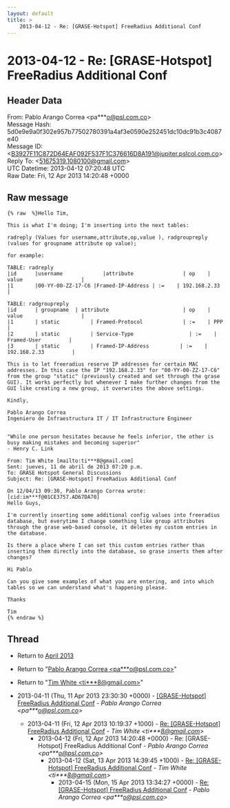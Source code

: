 ```yaml
---
layout: default
title: >
    2013-04-12 - Re: [GRASE-Hotspot] FreeRadius Additional Conf
---
```


# 2013-04-12 - Re: [GRASE-Hotspot] FreeRadius Additional Conf

## Header Data

From: Pablo Arango Correa \<pa***o@psl.com.co\><br>
Message Hash: 5d0e9e9a0f302e957b77502780391a4af3e0590e252451dc10dc91b3c4087e40<br>
Message ID: \<B3927F11C872D64EAF092F537F1C376616D8A191@jupiter.pslcol.com.co\><br>
Reply To: \<51675319.1080100@gmail.com\><br>
UTC Datetime: 2013-04-12 07:20:48 UTC<br>
Raw Date: Fri, 12 Apr 2013 14:20:48 +0000<br>

## Raw message

```
{% raw  %}Hello Tim,

This is what I'm doing; I'm inserting into the next tables:

radreply (Values for username,attribute,op,value ), radgroupreply (values for groupname attribute op value);

for example:

TABLE: radreply
|id      |username             |attribute                | op    | value                   |
|1       |00-YY-00-ZZ-17-C6 |Framed-IP-Address | :=    | 192.168.2.33         |

TABLE: radgroupreply
|id      | groupname  | attribute                        | op    | value                   |
|1       | static          | Framed-Protocol             | :=    | PPP                     |
|2       | static          | Service-Type                  | :=    | Framed-User         |
|3       | static          | Framed-IP-Address          | :=    | 192.168.2.33         |

This is to let freeradius reserve IP addresses for certain MAC addresses. In this case the IP "192.168.2.33" for "00-YY-00-ZZ-17-C6" from the group "static" (previously created and set through the grase GUI). It works perfectly but whenever I make further changes from the GUI like creating a new group, it overwrites the above settings.

Kindly,

Pablo Arango Correa
Ingeniero de Infraestructura IT / IT Infrastructure Engineer


"While one person hesitates because he feels inferior, the other is busy making mistakes and becoming superior"
- Henry C. Link

From: Tim White [mailto:ti***8@gmail.com]
Sent: jueves, 11 de abril de 2013 07:20 p.m.
To: GRASE Hotspot General Discussions
Subject: Re: [GRASE-Hotspot] FreeRadius Additional Conf

On 12/04/13 09:30, Pablo Arango Correa wrote:
[cid:im***f@01CE3757.AD67DA70]
Hello Guys,

I'm currently inserting some additional config values into freeradius database, but everytime I change something like group attributes through the grase web-based console, it deletes my custom entries in the database.

Is there a place where I can set this custom entries rather than inserting them directly into the database, so grase inserts them after changes?

Hi Pablo

Can you give some examples of what you are entering, and into which tables so we can understand what's happening please.

Thanks

Tim
{% endraw %}
```

## Thread

+ Return to [April 2013](/archive/2013/04)

+ Return to "[Pablo Arango Correa <pa***o<span>@</span>psl.com.co>](/authors/pa___o_at_psl_com_co)"
+ Return to "[Tim White <ti***8<span>@</span>gmail.com>](/authors/ti___8_at_gmail_com)"

+ 2013-04-11 (Thu, 11 Apr 2013 23:30:30 +0000) - [[GRASE-Hotspot] FreeRadius Additional Conf](/archive/2013/04/9aa1f95d4b11e4a8f26e5b356ebb1240f1edc13498e562752278bd7f0e0ffceb) - _Pablo Arango Correa \<pa***o@psl.com.co\>_
  + 2013-04-11 (Fri, 12 Apr 2013 10:19:37 +1000) - [Re: [GRASE-Hotspot] FreeRadius Additional Conf](/archive/2013/04/1a8dcca88d567b4d471a3751061ba7806a43ac80061a712fceae8ab55e92d1e7) - _Tim White \<ti***8@gmail.com\>_
    + 2013-04-12 (Fri, 12 Apr 2013 14:20:48 +0000) - Re: [GRASE-Hotspot] FreeRadius Additional Conf - _Pablo Arango Correa \<pa***o@psl.com.co\>_
      + 2013-04-12 (Sat, 13 Apr 2013 14:39:45 +1000) - [Re: [GRASE-Hotspot] FreeRadius Additional Conf](/archive/2013/04/de9571d92cd80e18befed84497c62561bc3b79075507aed4cd89af6a66780a7b) - _Tim White \<ti***8@gmail.com\>_
        + 2013-04-15 (Mon, 15 Apr 2013 13:34:27 +0000) - [Re: [GRASE-Hotspot] FreeRadius Additional Conf](/archive/2013/04/27ab23e258260856a955d5f117b75a996e7f23e8cbcfaaff9b1e7a70dbb6bcc1) - _Pablo Arango Correa \<pa***o@psl.com.co\>_

